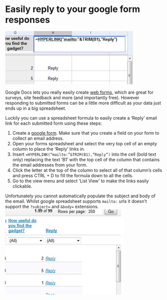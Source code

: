 # Easily reply to your google form responses
![](reply_link_entry.jpg)

Google Docs lets you really easily create [web forms](http://googlesystem.blogspot.com/2008/08/easier-way-to-create-forms-in-google.html), which are great for surveys, site feedback and more (and importantly free). However responding to submitted forms can be a little more difficult as your data just ends up in a big spreadsheet.

Luckily you can use a spreadsheet formula to easily create a ‘Reply’ email link for each submitted form using these steps:

1. Create a [google form](http://googlesystem.blogspot.com/2008/08/easier-way-to-create-forms-in-google.html). Make sure that you create a field on your form to collect an email address.
2. Open your forms spreadsheet and select the very top cell of an empty column to place the ‘Reply’ links in.
3. Insert `=HYPERLINK(“mailto:”&TRIM(B1),”Reply”)` into the cell (bold text only) replacing the text ‘B1’ with the top cell of the column that contains the email addresses from your form.
4. Click the letter at the top of the column to select all of that column’s cells and press CTRL + D to fill the formula down to all the cells.
5. Go to the view menu and select ‘List View’ to make the links easily clickable.

Unfortunately you cannot automatically populate the subject and body of the email. Whilst google spreadsheet supports `mailto:` urls it doesn’t support the `?subject=` and `&body=` extensions.
![](reply_link_list_view.jpg)
